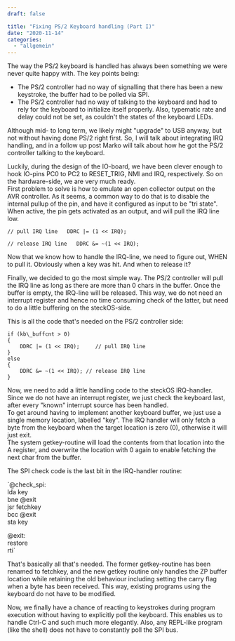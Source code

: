 ```yaml
---
draft: false

title: "Fixing PS/2 Keyboard handling (Part I)"
date: "2020-11-14"
categories: 
  - "allgemein"
---
```


The way the PS/2 keyboard is handled has always been something we were never quite happy with. The key points being:

- The PS/2 controller had no way of signalling that there has been a new keystroke, the buffer had to be polled via SPI.
- The PS/2 controller had no way of talking to the keyboard and had to rely for the keyboard to initialize itself properly. Also, typematic rate and delay could not be set, as couldn't the states of the keyboard LEDs.

Although mid- to long term, we likely might "upgrade" to USB anyway, but not without having done PS/2 right first. So, I will talk about integrating IRQ handling, and in a follow up post Marko will talk about how he got the PS/2 controller talking to the keyboard.

Luckily, during the design of the IO-board, we have been clever enough to hook IO-pins PC0 to PC2 to RESET\_TRIG, NMI and IRQ, respectively. So on the hardware-side, we are very much ready.  
First problem to solve is how to emulate an open collector output on the AVR controller. As it seems, a common way to do that is to disable the internal pullup of the pin, and have it configured as input to be "tri state". When active, the pin gets activated as an output, and will pull the IRQ line low.

`// pull IRQ line  
DDRC |= (1 << IRQ);`

`// release IRQ line  
DDRC &= ~(1 << IRQ);`

Now that we know how to handle the IRQ-line, we need to figure out, WHEN to pull it. Obviously when a key was hit. And when to release it?

Finally, we decided to go the most simple way. The PS/2 controller will pull the IRQ line as long as there are more than 0 chars in the buffer. Once the buffer is empty, the IRQ-line will be released. This way, we do not need an interrupt register and hence no time consuming check of the latter, but need to do a little buffering on the steckOS-side.

This is all the code that's needed on the PS/2 controller side:  

    if (kb\_buffcnt > 0)
    {
        DDRC |= (1 << IRQ);     // pull IRQ line
    }
    else
    {
        DDRC &= ~(1 << IRQ); // release IRQ line
    }

Now, we need to add a little handling code to the steckOS IRQ-handler. Since we do not have an interrupt register, we just check the keyboard last, after every "known" interrupt source has been handled.  
To get around having to implement another keyboard buffer, we just use a single memory location, labelled "key". The IRQ handler will only fetch a byte from the keyboard when the target location is zero (0), otherwise it will just exit.  
The system getkey-routine will load the contents from that location into the A register, and overwrite the location with 0 again to enable fetching the next char from the buffer.

The SPI check code is the last bit in the IRQ-handler routine:

`@check_spi:  
lda key  
bne @exit  
jsr fetchkey  
bcc @exit  
sta key  
  
@exit:  
restore  
rti`

That's basically all that's needed. The former getkey-routine has been renamed to fetchkey, and the new getkey routine only handles the ZP buffer location while retaining the old behaviour including setting the carry flag when a byte has been received. This way, existing programs using the keyboard do not have to be modified.

Now, we finally have a chance of reacting to keystrokes during program execution without having to explicitly poll the keyboard. This enables us to handle Ctrl-C and such much more elegantly. Also, any REPL-like program (like the shell) does not have to constantly poll the SPI bus.
